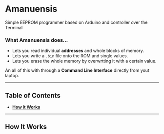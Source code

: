 # Amanuensis
Simple EEPROM programmer based on Arduino and controller over the Terminal

### What Amanuensis does...
- Lets you read individual **addresses** and whole blocks of memory.
- Lets you write a `.bin` file onto the ROM and single values.
- Lets you erase the whole memory by overwrtting it with a certain value.

An all of this with through a **Command Line Interface** directly from yout laptop.


----


## Table of Contents
* **[How It Works](#how-it-works)**


----


## How It Works

